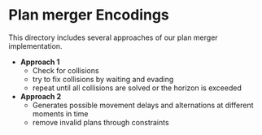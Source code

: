 # Plan merger Encodings

This directory includes several approaches of our plan merger implementation.

- **Approach 1**
    + Check for collisions
    + try to fix collisions by waiting and evading
    + repeat until all collisions are solved or the horizon is exceeded
- **Approach 2**
    + Generates possible movement delays and alternations at different moments in time
    + remove invalid plans through constraints



